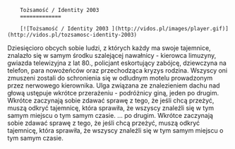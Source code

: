 
        Tożsamość / Identity 2003 
        =============
        
        [![Tożsamość / Identity 2003 ](http://vidos.pl/images/player.gif)](http://vidos.pl/tozsamosc-identity-2003)
        
        
 Dziesięcioro obcych sobie ludzi, z których każdy ma swoje tajemnice, znalazło się w samym środku szalejącej nawałnicy - kierowca limuzyny, gwiazda telewizyjna z lat 80., policjant eskortujący zabójcę, dziewczyna na telefon, para nowożeńców oraz przechodząca kryzys rodzina. Wszyscy oni zmuszeni zostali do schronienia się w odludnym motelu prowadzonym przez nerwowego kierownika. Ulga związana ze znalezieniem dachu nad głową ustępuje wkrótce przerażeniu - podróżnicy giną, jeden po drugim. Wkrótce zaczynają sobie zdawać sprawę z tego, że jeśli chcą przeżyć, muszą odkryć tajemnicę, która sprawiła, że wszyscy znaleźli się w tym samym miejscu o tym samym czasie.   ... po drugim. Wkrótce zaczynają sobie zdawać sprawę z tego, że jeśli chcą przeżyć, muszą odkryć tajemnicę, która sprawiła, że wszyscy znaleźli się w tym samym miejscu o tym samym czasie.
    